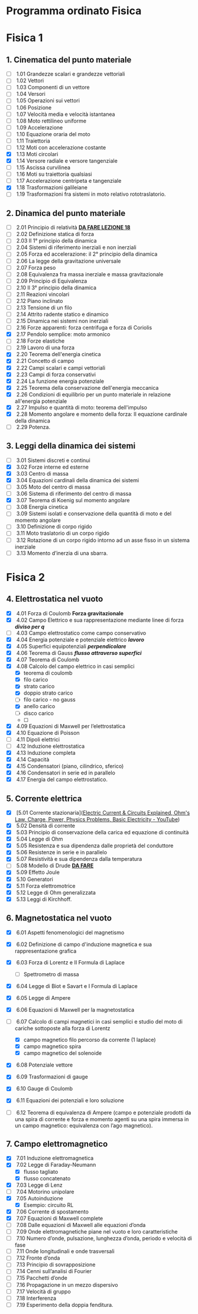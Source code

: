 # Programma ordinato Fisica

# Fisica 1

## 1. Cinematica del punto materiale

- [ ]  1.01 Grandezze scalari e grandezze vettoriali
- [ ]  1.02 Vettori
- [ ]  1.03 Componenti di un vettore
- [ ]  1.04 Versori
- [ ]  1.05 Operazioni sui vettori
- [ ]  1.06 Posizione
- [ ]  1.07 Velocità media e velocità istantanea
- [ ]  1.08 Moto rettilineo uniforme
- [ ]  1.09 Accelerazione
- [ ]  1.10 Equazione oraria del moto
- [ ]  1.11 Traiettoria
- [ ]  1.12 Moti con accelerazione costante
- [x]  1.13 Moti circolari
- [x]  1.14 Versore radiale e versore tangenziale
- [ ]  1.15 Ascissa curvilinea
- [ ]  1.16 Moti su traiettoria qualsiasi
- [ ]  1.17 Accelerazione centripeta e tangenziale
- [x]  1.18 Trasformazioni galileiane
- [ ]  1.19 Trasformazioni fra sistemi in moto relativo rototraslatorio.

## 2. Dinamica del punto materiale

- [ ]  2.01 Principio di relatività  **<u>DA FARE LEZIONE 18</u>**
- [ ]  2.02 Definizione statica di forza
- [ ]  2.03 Il 1° principio della dinamica
- [ ]  2.04 Sistemi di riferimento inerziali e non inerziali
- [ ]  2.05 Forza ed accelerazione: il 2° principio della dinamica
- [ ]  2.06 La legge della gravitazione universale
- [ ]  2.07 Forza peso
- [ ]  2.08 Equivalenza fra massa inerziale e massa gravitazionale
- [ ]  2.09 Principio di Equivalenza
- [ ]  2.10 Il 3° principio della dinamica
- [ ]  2.11 Reazioni vincolari
- [ ]  2.12 Piano inclinato
- [ ]  2.13 Tensione di un filo
- [ ]  2.14 Attrito radente statico e dinamico
- [ ]  2.15 Dinamica nei sistemi non inerziali
- [ ]  2.16 Forze apparenti: forza centrifuga e forza di Coriolis
- [x]  2.17 Pendolo semplice: moto armonico
- [ ]  2.18 Forze elastiche
- [ ]  2.19 Lavoro di una forza
- [x]  2.20 Teorema dell'energia cinetica
- [x]  2.21 Concetto di campo
- [x]  2.22 Campi scalari e campi vettoriali
- [x]  2.23 Campi di forza conservativi
- [x]  2.24 La funzione energia potenziale
- [x]  2.25 Teorema della conservazione dell'energia meccanica
- [x]  2.26 Condizioni di equilibrio per un punto materiale in relazione all'energia potenziale
- [x]  2.27 Impulso e quantità di moto: teorema dell'impulso
- [x]  2.28 Momento angolare e momento della forza: II equazione cardinale della dinamica
- [ ]  2.29 Potenza.

## 3. Leggi della dinamica dei sistemi

- [ ]  3.01 Sistemi discreti e continui
- [x]  3.02 Forze interne ed esterne
- [x]  3.03 Centro di massa
- [x]  3.04 Equazioni cardinali della dinamica dei sistemi
- [ ]  3.05 Moto del centro di massa
- [ ]  3.06 Sistema di riferimento del centro di massa
- [x]  3.07 Teorema di Koenig sul momento angolare
- [ ]  3.08 Energia cinetica
- [ ]  3.09 Sistemi isolati e conservazione della quantità di moto e del momento angolare
- [ ]  3.10 Definizione di corpo rigido
- [ ]  3.11 Moto traslatorio di un corpo rigido
- [ ]  3.12 Rotazione di un corpo rigido intorno ad un asse fisso in un sistema inerziale
- [ ]  3.13 Momento d’inerzia di una sbarra.

# Fisica 2

## 4. Elettrostatica nel vuoto

- [x]  4.01 Forza di Coulomb **Forza gravitazionale**
- [x]  4.02 Campo Elettrico e sua rappresentazione mediante linee di forza ***diviso per q***
- [ ]  4.03 Campo elettrostatico come campo conservativo
- [x]  4.04 Energia potenziale e potenziale elettrico ***lavoro***
- [x]  4.05 Superfici equipotenziali ***perpendicolare***
- [x]  4.06 Teorema di Gauss ***flusso attraverso superfici***
- [x]  4.07 Teorema di Coulomb
- [x]  4.08 Calcolo del campo elettrico in casi semplici
  - [x] teorema di coulomb
  - [x] filo carico
  - [x] strato carico
  - [x] doppio strato carico
  - [ ] filo carico - no gauss
  - [x] anello carico
  - [ ] disco carico
  - [ ] 
- [x]  4.09 Equazioni di Maxwell per l’elettrostatica
- [x]  4.10 Equazione di Poisson
- [ ]  4.11 Dipoli elettrici
- [ ]  4.12 Induzione elettrostatica
- [x]  4.13 Induzione completa
- [x]  4.14 Capacità
- [x]  4.15 Condensatori (piano, cilindrico, sferico)
- [x]  4.16 Condensatori in serie ed in parallelo
- [x]  4.17 Energia del campo elettrostatico.

## 5. Corrente elettrica

- [x]  [5.01 Corrente stazionaria]([Electric Current &amp; Circuits Explained, Ohm&#39;s Law, Charge, Power, Physics Problems, Basic Electricity - YouTube](https://www.youtube.com/watch?v=r-SCyD7f_zI&ab_channel=TheOrganicChemistryTutor))
- [x]  5.02 Densità di corrente
- [x]  5.03 Principio di conservazione della carica ed equazione di continuità
- [x]  5.04 Legge di Ohm
- [x]  5.05 Resistenza e sua dipendenza dalle proprietà del conduttore
- [x]  5.06 Resistenze in serie e in parallelo
- [x]  5.07 Resistività e sua dipendenza dalla temperatura
- [ ]  5.08 Modello di Drude **<u>DA FARE</u>**
- [x]  5.09 Effetto Joule
- [x]  5.10 Generatori
- [x]  5.11 Forza elettromotrice
- [x]  5.12 Legge di Ohm generalizzata
- [x]  5.13 Leggi di Kirchhoff.

## 6. Magnetostatica nel vuoto

- [x]  6.01 Aspetti fenomenologici del magnetismo

- [x]  6.02 Definizione di campo d'induzione magnetica e sua rappresentazione grafica

- [x]  6.03 Forza di Lorentz e II Formula di Laplace
  
  - [ ] Spettrometro di massa

- [x]  6.04 Legge di Biot e Savart e I Formula di Laplace

- [x]  6.05 Legge di Ampere

- [x]  6.06 Equazioni di Maxwell per la magnetostatica

- [ ]  6.07 Calcolo di campi magnetici in casi semplici e studio del moto di cariche sottoposte alla forza di Lorentz
  
  - [x] campo magnetico filo percorso da corrente (1 laplace)
  - [x] campo magnetico spira
  - [x] campo magnetico del solenoide

- [x]  6.08 Potenziale vettore

- [x]  6.09 Trasformazioni di gauge

- [x]  6.10 Gauge di Coulomb

- [x]  6.11 Equazioni dei potenziali e loro soluzione

- [ ]  6.12 Teorema di equivalenza di Ampere (campo e potenziale prodotti da una spira di corrente e forza e momento agenti su una spira immersa in un campo magnetico: equivalenza con l’ago magnetico).

## 7. Campo elettromagnetico

- [x]  7.01 Induzione elettromagnetica
- [x]  7.02 Legge di Faraday-Neumann
  - [x] flusso tagliato
  - [x] flusso concatenato
- [x]  7.03 Legge di Lenz
- [ ]  7.04 Motorino unipolare
- [x]  7.05 Autoinduzione
  - [x] Esempio: circuito RL
- [x]  7.06 Corrente di spostamento
- [x]  7.07 Equazioni di Maxwell complete
- [ ]  7.08 Dalle equazioni di Maxwell alle equazioni d’onda
- [ ]  7.09 Onde elettromagnetiche piane nel vuoto e loro caratteristiche
- [ ]  7.10 Numero d’onde, pulsazione, lunghezza d’onda, periodo e velocità di fase
- [ ]  7.11 Onde longitudinali e onde trasversali
- [ ]  7.12 Fronte d’onda
- [ ]  7.13 Principio di sovrapposizione
- [ ]  7.14 Cenni sull’analisi di Fourier
- [ ]  7.15 Pacchetti d’onde
- [ ]  7.16 Propagazione in un mezzo dispersivo
- [ ]  7.17 Velocità di gruppo
- [ ]  7.18 Interferenza
- [ ]  7.19 Esperimento della doppia fenditura.
